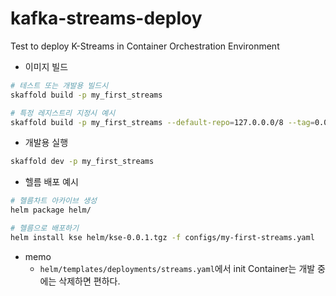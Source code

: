 # kafka-streams-deploy
Test to deploy K-Streams in Container Orchestration Environment


- 이미지 빌드
```bash
# 테스트 또는 개발용 빌드시
skaffold build -p my_first_streams

# 특정 레지스트리 지정시 예시
skaffold build -p my_first_streams --default-repo=127.0.0.0/8 --tag=0.0.1
```

- 개발용 실행 
```bash
skaffold dev -p my_first_streams
```

- 헬름 배포 예시
```bash
# 헬름차트 아카이브 생성
helm package helm/

# 헬름으로 배포하기
helm install kse helm/kse-0.0.1.tgz -f configs/my-first-streams.yaml
```

- memo
    - `helm/templates/deployments/streams.yaml`에서 init Container는 개발 중에는 삭제하면 편하다.